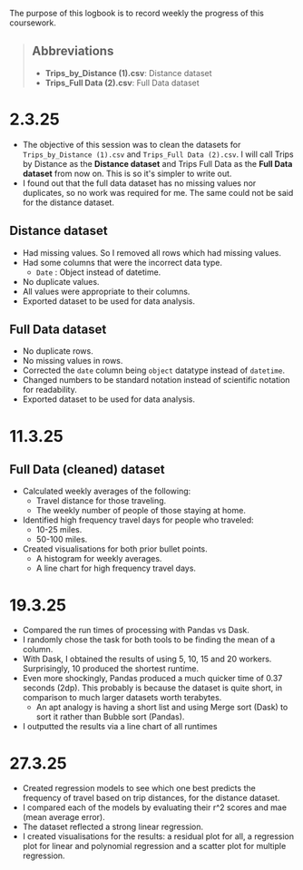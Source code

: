 The purpose of this logbook is to record weekly the progress of this coursework. 

> ## Abbreviations
> * **Trips_by_Distance (1).csv**: Distance dataset
> * **Trips_Full Data (2).csv**: Full Data dataset

# 2.3.25

- The objective of this session was to clean the datasets for ```Trips_by_Distance (1).csv``` and ```Trips_Full Data (2).csv```. I will call Trips by Distance as the **Distance dataset** and Trips Full Data as the **Full Data dataset** from now on. This is so it's simpler to write out.
- I found out that the full data dataset has no missing values nor duplicates, so no work was required for me. The same could not be said for the distance dataset.

## Distance dataset
* Had missing values. So I removed all rows which had missing values.
* Had some columns that were the incorrect data type.
    * `Date` :  Object instead of datetime.
* No duplicate values.
* All values were appropriate to their columns.
* Exported dataset to be used for data analysis.

## Full Data dataset
* No duplicate rows.
* No missing values in rows.
* Corrected the `date` column being ```object``` datatype instead of ```datetime```.
* Changed numbers to be standard notation instead of scientific notation for readability.
* Exported dataset to be used for data analysis.

# 11.3.25

## Full Data (cleaned) dataset

* Calculated weekly averages of the following:
    * Travel distance for those traveling.
    * The weekly number of people of those staying at home.
* Identified high frequency travel days for people who traveled:
    * 10-25 miles.
    * 50-100 miles.
* Created visualisations for both prior bullet points.
    * A histogram for weekly averages.
    * A line chart for high frequency travel days.

# 19.3.25

* Compared the run times of processing with Pandas vs Dask.
* I randomly chose the task for both tools to be finding the mean of a column.
* With Dask, I obtained the results of using 5, 10, 15 and 20 workers. Surprisingly, 10 produced the shortest runtime.
* Even more shockingly, Pandas produced a much quicker time of 0.37 seconds (2dp). This probably is because the dataset is quite short, in comparison to much larger datasets worth terabytes.
    * An apt analogy is having a short list and using Merge sort (Dask) to sort it rather than Bubble sort (Pandas).
* I outputted the results via a line chart of all runtimes

# 27.3.25

* Created regression models to see which one best predicts the frequency of travel based on trip distances, for the distance dataset.
* I compared each of the models by evaluating their r^2 scores and mae (mean average error).
* The dataset reflected a strong linear regression.
* I created visualisations for the results: a residual plot for all, a regression plot for linear and polynomial regression and a scatter plot for multiple regression.